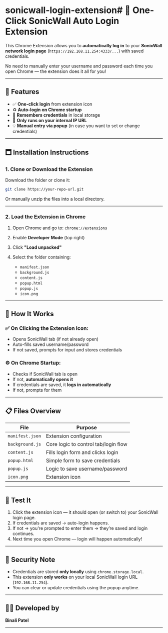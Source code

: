 # sonicwall-login-extension# 🔐 One-Click SonicWall Auto Login Extension

This Chrome Extension allows you to **automatically log in** to your **SonicWall network login page** (`https://192.168.11.254:4333/...`) with saved credentials.

No need to manually enter your username and password each time you open Chrome — the extension does it all for you!

---

## 🚀 Features

* ✅ **One-click login** from extension icon
* ♻ **Auto-login on Chrome startup**
* 🧠 **Remembers credentials** in local storage
* 🔐 **Only runs on your internal IP URL**
* 💡 **Manual entry via popup** (in case you want to set or change credentials)

---

## 🗖 Installation Instructions

### 1. Clone or Download the Extension

Download the folder or clone it:

```bash
git clone https://your-repo-url.git
```

Or manually unzip the files into a local directory.

---

### 2. Load the Extension in Chrome

1. Open Chrome and go to: `chrome://extensions`
2. Enable **Developer Mode** (top right)
3. Click **"Load unpacked"**
4. Select the folder containing:

   * `manifest.json`
   * `background.js`
   * `content.js`
   * `popup.html`
   * `popup.js`
   * `icon.png`

---

## 🔧 How It Works

### ✅ On Clicking the Extension Icon:

* Opens SonicWall tab (if not already open)
* Auto-fills saved username/password
* If not saved, prompts for input and stores credentials

### ⚙️ On Chrome Startup:

* Checks if SonicWall tab is open
* If not, **automatically opens it**
* If credentials are saved, it **logs in automatically**
* If not, prompts for them

---

## 📋 Files Overview

| File            | Purpose                              |
| --------------- | ------------------------------------ |
| `manifest.json` | Extension configuration              |
| `background.js` | Core logic to control tab/login flow |
| `content.js`    | Fills login form and clicks login    |
| `popup.html`    | Simple form to save credentials      |
| `popup.js`      | Logic to save username/password      |
| `icon.png`      | Extension icon                       |

---

## 🧪 Test It

1. Click the extension icon — it should open (or switch to) your SonicWall login page.
2. If credentials are saved → auto-login happens.
3. If not → you're prompted to enter them → they’re saved and login continues.
4. Next time you open Chrome — login will happen automatically!

---

## 🔐 Security Note

* Credentials are stored **only locally** using `chrome.storage.local`.
* This extension **only works** on your local SonicWall login URL (`192.168.11.254`).
* You can clear or update credentials using the popup anytime.

---

## 👩‍💻 Developed by

**Binali Patel**

---
